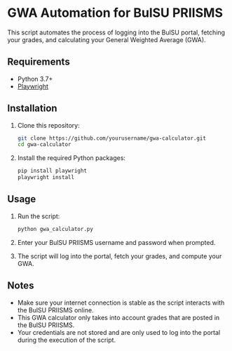 # GWA Automation for BulSU PRIISMS

This script automates the process of logging into the BulSU portal, fetching your grades, and calculating your General Weighted Average (GWA).

## Requirements

- Python 3.7+
- [Playwright](https://github.com/microsoft/playwright-python)

## Installation

1. Clone this repository:

    ```bash
    git clone https://github.com/yourusername/gwa-calculator.git
    cd gwa-calculator
    ```

2. Install the required Python packages:

    ```bash
    pip install playwright
    playwright install
    ```

## Usage

1. Run the script:

    ```bash
    python gwa_calculator.py
    ```

2. Enter your BulSU PRIISMS username and password when prompted.

3. The script will log into the portal, fetch your grades, and compute your GWA.

## Notes

- Make sure your internet connection is stable as the script interacts with the BulSU PRIISMS online.
- This GWA calculator only takes into account grades that are posted in the BulSU PRIISMS.
- Your credentials are not stored and are only used to log into the portal during the execution of the script.
